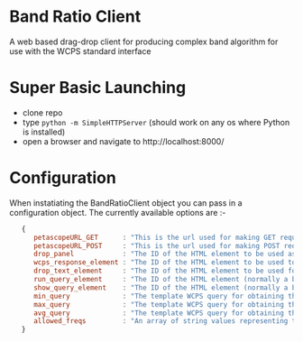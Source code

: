 Band Ratio Client
=================

A web based drag-drop client for producing complex band algorithm for use with the WCPS standard interface

Super Basic Launching
===================

 * clone repo
 * type `python -m SimpleHTTPServer` (should work on any os where Python is installed)
 * open a browser and navigate to http://localhost:8000/

Configuration
=============

When instatiating the BandRatioClient object you can pass in a configuration object.  The currently available options are :-

```js
   {
      petascopeURL_GET      : "This is the url used for making GET requests to petascope",
      petascopeURL_POST     : "This is the url used for making POST requests to petascope",
      drop_panel            : "The ID of the HTML element to be used as the main dropping panel",
      wcps_response_element : "The ID of the HTML element to be used to display teh image returned by the generated WCPS query",
      drop_text_element     : "The ID of the HTML element to be used for displaying help text in the drop panel",
      run_query_element     : "The ID of the HTML element (normally a button) that when clicked will run the generated WCPS query",
      show_query_element    : "The ID of the HTML element (normally a button) that when clicked will show the generated WCPS query",
      min_query             : "The template WCPS query for obtaining the minimum value for use in the WCPS query",
      max_query             : "The template WCPS query for obtaining the maximum value for use in the WCPS query",
      avg_query             : "The template WCPS query for obtaining the average value for use in the WCPS query",
      allowed_freqs         : "An array of string values representing the allowed bandwidths/freqencies, i.e. ['412','555','670']"
   }
```
